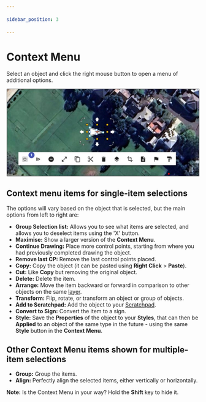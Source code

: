 ```yaml
---

sidebar_position: 3

---
```

# Context Menu

Select an object and click the right mouse button to open a menu of additional options.

![context menu](./assets/context-overview.jpg)

## Context menu items for single-item selections

The options will vary based on the object that is selected, but the main options from left to right are:

* **Group Selection list:** Allows you to see what items are selected, and allows you to deselect items using the 'X' button.
* **Maximise:** Show a larger version of the **Context Menu**.
* **Continue Drawing:** Place more control points, starting from where you had previously completed drawing the object.
* **Remove last CP:** Remove the last control points placed.
* **Copy:** Copy the object (it can be pasted using **Right Click** > **Paste**).
* **Cut:** Like **Copy** but removing the original object.
* **Delete:** Delete the item.
* **Arrange:** Move the item backward or forward in comparison to other objects on the same [layer](/rapidpath-online/rapidpath-online-workspace/layers-palette.md).
* **Transform:** Flip, rotate, or transform an object or group of objects.
* **Add to Scratchpad:** Add the object to your [Scratchpad](/rapidpath-online/rapidpath-online-workspace/scratchpad-palette.md).
* **Convert to Sign:** Convert the item to a sign.
* **Style:** Save the **Properties** of the object to your **Styles**, that can then be **Applied** to an object of the same type in the future - using the same **Style** button in the **Context Menu**.

## Other Context Menu items shown for multiple-item selections

* **Group:** Group the items.
* **Align:** Perfectly align the selected items, either vertically or horizontally.

**Note:** Is the Context Menu in your way? Hold the **Shift** key to hide it.
